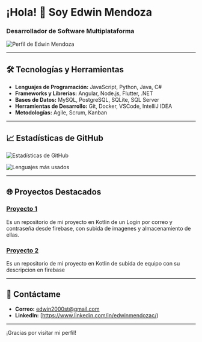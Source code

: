 # ¡Hola! 👋 Soy Edwin Mendoza

### Desarrollador de Software Multiplataforma

![Perfil de Edwin Mendoza](URL_DE_TU_IMAGEN)

---

## 🛠️ Tecnologías y Herramientas

- **Lenguajes de Programación:** JavaScript, Python, Java, C#
- **Frameworks y Librerías:** Angular, Node.js, Flutter, .NET
- **Bases de Datos:** MySQL, PostgreSQL, SQLite, SQL Server
- **Herramientas de Desarrollo:** Git, Docker, VSCode, IntelliJ IDEA
- **Metodologías:** Agile, Scrum, Kanban

---

## 📈 Estadísticas de GitHub

![Estadísticas de GitHub](https://github-readme-stats.vercel.app/api?username=tu-usuario&show_icons=true&theme=radical)

![Lenguajes más usados](https://github-readme-stats.vercel.app/api/top-langs/?username=tu-usuario&layout=compact&theme=radical)

---

## 🌐 Proyectos Destacados

### [Proyecto 1](https://github.com/MendozaSecond/App-mobil-Autenticacion-Firebase)
Es un repositorio de mi proyecto en Kotlin de un Login por correo y contraseña desde firebase, con subida de imagenes y almacenamiento de ellas.

### [Proyecto 2](https://github.com/MendozaSecond/U2Taller)
Es un repositorio de mi proyecto en Kotlin de subida de equipo con su descripcion en firebase

---

## 💬 Contáctame

- **Correo:** edwin2000st@gmail.com
- **LinkedIn:** [https://www.linkedin.com/in/edwinmendozac/)
---

¡Gracias por visitar mi perfil!

